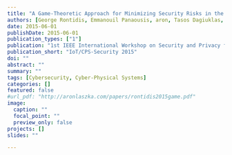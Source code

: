 ```yaml
---
title: "A Game-Theoretic Approach for Minimizing Security Risks in the Internet-of-Things"
authors: [George Rontidis, Emmanouil Panaousis, aron, Tasos Dagiuklas, Pasquale Malacaria, Tansu Alpcan]
date: 2015-06-01
publishDate: 2015-06-01
publication_types: ["1"]
publication: "1st IEEE International Workshop on Security and Privacy for Internet of Things and Cyber-Physical Systems, in conjunction with IEEE ICC 2015 (IoT/CPS-Security 2015)"
publication_short: "IoT/CPS-Security 2015"
doi: ""
abstract: ""
summary: ""
tags: [Cybersecurity, Cyber-Physical Systems]
categories: []
featured: false
#url_pdf: "http://aronlaszka.com/papers/rontidis2015game.pdf"
image:
  caption: ""
  focal_point: ""
  preview_only: false
projects: []
slides: ""

---
```

